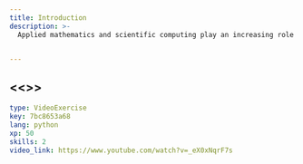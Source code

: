 ```yaml
---
title: Introduction
description: >-
  Applied mathematics and scientific computing play an increasing role in the design of industrial products; however, it is only one link in a long chain that mobilizes numerous and varied intellectual resources to arrive at designing, at best and in a timely manner, the desired product. The level of complexity of the systems is very high at a level where any social integration of the resulting products would be without damage or side effects. In contrast, the majority of technological products are just the immediate solution to many of the problems of everyday life. The advent of products, consumer goods, such as computers, the Internet and telecommunications, to each its tools, has revolutionized the working methodologies of teams and research laboratories. Software tools and suites are a great help to process modeling and simulation work. The computer and the means of design are the vectors which caused a clear improvement in the speed of implementation of exploitable means. Computer-aided design (CAD) software has played a major role in the development of many processes (Modeling) and has facilitated the understanding of many phenomena (Simulation).


---
```

## <<<Introduction>>>
```yaml
type: VideoExercise
key: 7bc8653a68
lang: python
xp: 50
skills: 2
video_link: https://www.youtube.com/watch?v=_eX0xNqrF7s
```


